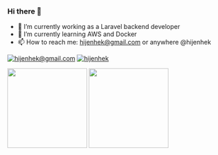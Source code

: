 ### Hi there 👋


- 🔭 I’m currently working as a Laravel backend developer
- 🌱 I’m currently learning AWS and Docker
- 📫 How to reach me: hijenhek@gmail.com or anywhere @hijenhek


<a href="mailto: hijenhek@gmail.com" target="blank"><img src="https://img.shields.io/badge/Gmail-D14836?style=for-the-badge&logo=gmail&logoColor=white" alt="hijenhek@gmail.com" /></a>
<a href="https://twitter.com/hijenhek" target="blank"><img src="https://img.shields.io/twitter/follow/hijenhek?logo=twitter&style=for-the-badge" alt="hijenhek" /></a>

<img height=180 src="https://github-readme-stats.vercel.app/api?username=hijenhek&count_private=true&show_icons=true&theme=dark" />
<img height=180 src="https://github-readme-stats.vercel.app/api/top-langs/?username=hijenhek&theme=dark&layout=compact" />
  
</div>








